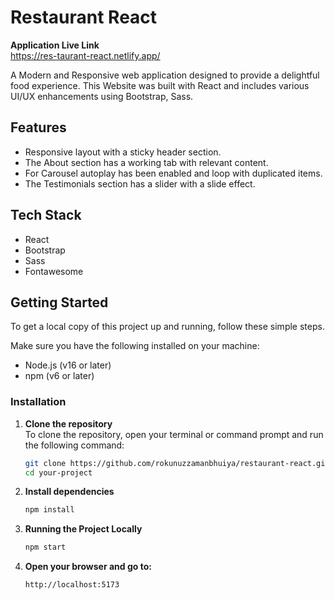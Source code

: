 # Restaurant React

**Application Live Link** <br>
https://res-taurant-react.netlify.app/

A Modern and Responsive web application designed to provide a delightful food experience. This Website was built with React and includes various UI/UX enhancements using Bootstrap, Sass.

## Features
- Responsive layout with a sticky header section.
- The About section has a working tab with relevant content.
- For Carousel autoplay has been enabled and loop with duplicated items.
- The Testimonials section has a slider with a slide effect.

## Tech Stack
- React
- Bootstrap
- Sass
- Fontawesome

## Getting Started

To get a local copy of this project up and running, follow these simple steps.

Make sure you have the following installed on your machine:

- Node.js (v16 or later)
- npm (v6 or later)
### Installation

1. **Clone the repository**  
   To clone the repository, open your terminal or command prompt and run the following command:

   ```bash
   git clone https://github.com/rokunuzzamanbhuiya/restaurant-react.git
   cd your-project

2. **Install dependencies** <br>
    ```bash
    npm install

3. **Running the Project Locally** <br>
    ```bash
    npm start

4. **Open your browser and go to:** <br>
    ```bash
    http://localhost:5173

   
